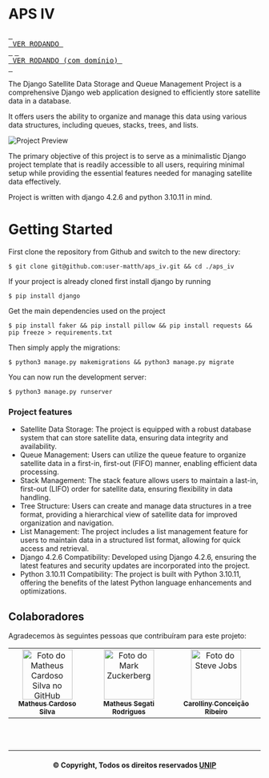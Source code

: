 # APS IV

[<kbd> <br> VER RODANDO <br> </kbd>](http://89.117.51.51:8000/)
[<kbd> <br> VER RODANDO (com domínio) <br> </kbd>](https://unip.cloud/)

The Django Satellite Data Storage and Queue Management Project is a comprehensive Django web application designed to efficiently store satellite data in a database. 

It offers users the ability to organize and manage this data using various data structures, including queues, stacks, trees, and lists. 

![Project Preview](https://user-images.githubusercontent.com/92444207/276792499-d82a2c6f-2e92-4705-8025-3452d1edd4fb.png)

The primary objective of this project is to serve as a minimalistic Django project template that is readily accessible to all users, requiring minimal setup while providing the essential features needed for managing satellite data effectively.

Project is written with django 4.2.6 and python 3.10.11 in mind.
# Getting Started

First clone the repository from Github and switch to the new directory:

    $ git clone git@github.com:user-matth/aps_iv.git && cd ./aps_iv

If your project is already cloned first install django by running

    $ pip install django

Get the main dependencies used on the project

    $ pip install faker && pip install pillow && pip install requests && pip freeze > requirements.txt

Then simply apply the migrations:

    $ python3 manage.py makemigrations && python3 manage.py migrate
    
You can now run the development server:

    $ python3 manage.py runserver

### Project features

* Satellite Data Storage: The project is equipped with a robust database system that can store satellite data, ensuring data integrity and availability.
* Queue Management: Users can utilize the queue feature to organize satellite data in a first-in, first-out (FIFO) manner, enabling efficient data processing.
* Stack Management: The stack feature allows users to maintain a last-in, first-out (LIFO) order for satellite data, ensuring flexibility in data handling.
* Tree Structure: Users can create and manage data structures in a tree format, providing a hierarchical view of satellite data for improved organization and navigation.
* List Management: The project includes a list management feature for users to maintain data in a structured list format, allowing for quick access and retrieval.
* Django 4.2.6 Compatibility: Developed using Django 4.2.6, ensuring the latest features and security updates are incorporated into the project.
* Python 3.10.11 Compatibility: The project is built with Python 3.10.11, offering the benefits of the latest Python language enhancements and optimizations.

## Colaboradores

Agradecemos às seguintes pessoas que contribuíram para este projeto:

<table>
  <tr>
    <td align="center">
      <a href="#">
        <img src="https://avatars.githubusercontent.com/u/92444207?v=4" width="100px;" alt="Foto do Matheus Cardoso Silva no GitHub"/><br>
        <sub>
          <b>Matheus Cardoso Silva</b>
        </sub>
      </a>
    </td>
    <td align="center">
      <a href="#">
        <img src="https://avatars.githubusercontent.com/u/103125603?v=4" width="100px;" alt="Foto do Mark Zuckerberg"/><br>
        <sub>
          <b>Matheus Segati Rodrigues</b>
        </sub>
      </a>
    </td>
    <td align="center">
      <a href="#">
        <img src="https://i.ibb.co/NYtX18k/Whats-App-Image-2023-10-19-at-11-18-13-PM.jpg" width="100px;" alt="Foto do Steve Jobs"/><br>
        <sub>
          <b>Carolliny Conceição Ribeiro</b>
        </sub>
      </a>
    </td>
  </tr>
</table>

<br><br>
<hr>
<h4 style="text-align:center;">© Copyright, Todos os direitos reservados <a href="https://www.unip.br/" target="_blank">UNIP</a></h4>
